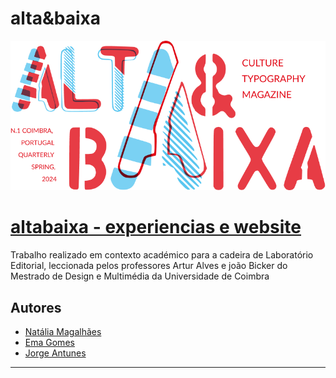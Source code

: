 # alta&baixa

[![](https://github.com/huuuurrrdd/altabaixa/blob/main/Website/site_alta_baixa/img/AB-T%201.png)
](https://huuuurrrdd.github.io/altabaixa/Website/site_alta_baixa/Home.html)

# **[altabaixa - experiencias e website](https://huuuurrrdd.github.io/altabaixa/Website/site_alta_baixa/Home.html)**

Trabalho realizado em contexto académico para a cadeira de Laboratório Editorial, leccionada pelos professores Artur Alves e joão Bicker do Mestrado de Design e Multimédia da Universidade de Coimbra

## Autores

- [Natália Magalhães](https://github.com/Na-Na-Ti)
- [Ema Gomes](https://github.com/huuuurrrdd)
- [Jorge Antunes](https://github.com/jmartsdesign)

----
